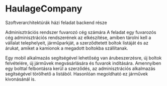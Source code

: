 # HaulageCompany
Szoftverarchitektúrák házi feladat backend része

Adminisztrációs rendszer fuvarozó cég számára 
A feladat egy fuvarozós cég adminisztrációs rendszerének az elkészítése, amiben tárolni kell a vállalat telephelyeit, járműparkját, a szerződtetett boltok listáját és az árukat, amiket a kamionok a megadott boltokba szállítanak.

Egy mobil alkalmazás segítségével lehetőség van árubeszerzésre, új boltok felvételére, új járművek megvásárlására és fuvarok indítására. Amennyiben egy bolttal felbontásra kerül a szerződés, az adminisztrációs alkalmazás segítségével törölhető a listából. Hasonlóan megoldható ez járművek kivonásánál is.
